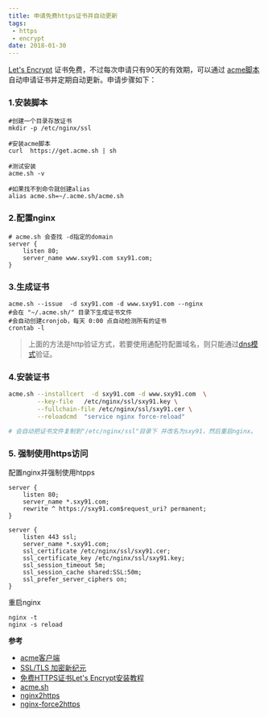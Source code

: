 ```yaml
---
title: 申请免费https证书并自动更新 
tags: 
 - https
 - encrypt
date: 2018-01-30
---
```


 [Let's Encrypt](https://letsencrypt.org/) 证书免费，不过每次申请只有90天的有效期，可以通过
 [acme脚本](https://github.com/Neilpang/acme.sh/wiki/Options-and-Params)自动申请证书并定期自动更新。申请步骤如下：


### 1.安装脚本

```shell
#创建一个目录存放证书
mkdir -p /etc/nginx/ssl

#安装acme脚本
curl  https://get.acme.sh | sh

#测试安装
acme.sh -v

#如果找不到命令就创建alias
alias acme.sh=~/.acme.sh/acme.sh
```

### 2.配置nginx

```nginx
# acme.sh 会查找 -d指定的domain
server {
    listen 80;
    server_name www.sxy91.com sxy91.com;
}
```

### 3.生成证书

```shell
acme.sh --issue  -d sxy91.com -d www.sxy91.com --nginx
#会在 "~/.acme.sh/" 目录下生成证书文件
#会自动创建cronjob，每天 0:00 点自动检测所有的证书
crontab -l
```

> 上面的方法是http验证方式，若要使用通配符配置域名，则只能通过[dns模式](https://github.com/Neilpang/acme.sh/wiki/%E8%AF%B4%E6%98%8E)验证。


### 4.安装证书

```bash
acme.sh --installcert  -d sxy91.com -d www.sxy91.com  \
        --key-file   /etc/nginx/ssl/sxy91.key \
        --fullchain-file /etc/nginx/ssl/sxy91.cer \
        --reloadcmd  "service nginx force-reload"

# 会自动把证书文件复制到"/etc/nginx/ssl"目录下 并改名为sxy91，然后重启nginx。
```

### 5. 强制使用https访问

配置nginx并强制使用htpps  
```nginx
server {
    listen 80;
    server_name *.sxy91.com;
    rewrite ^ https://sxy91.com$request_uri? permanent;
}

server {
	listen 443 ssl;
	server_name *.sxy91.com;
	ssl_certificate /etc/nginx/ssl/sxy91.cer;
	ssl_certificate_key /etc/nginx/ssl/sxy91.key;
	ssl_session_timeout 5m;
	ssl_session_cache shared:SSL:50m;
	ssl_prefer_server_ciphers on;
}
```

重启nginx  
```shell
nginx -t
nginx -s reload
```

**参考**  

- [acme客户端](https://letsencrypt.org/docs/client-options/)
- [SSL/TLS 加密新纪元](https://linux.cn/article-6565-1.html)
- [免费HTTPS证书Let's Encrypt安装教程](https://foofish.net/https-free-for-lets-encrypt.html)
- [acme.sh](https://github.com/Neilpang/acme.sh/wiki/%E8%AF%B4%E6%98%8E)
- [nginx2https](https://tecadmin.net/nginx-force-redirect-to-https-with-www/)
- [nginx-force2https](https://serverfault.com/questions/250476/how-to-force-or-redirect-to-ssl-in-nginx)

